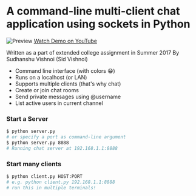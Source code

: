 

# A command-line multi-client chat application using sockets in Python

![Preview](https://i.imgur.com/MG5Om70.png)
[Watch Demo on YouTube](https://www.youtube.com/watch?v=kbZY23qZfyI)

Written as a part of extended college assignment in Summer 2017
By Sudhanshu Vishnoi (Sid Vishnoi)

- Command line interface (with colors :grin:)
- Runs on a localhost (or LAN)
- Supports multiple clients (that's why chat)
- Create or join chat rooms
- Send private messages using @username
- List active users in current channel

### Start a Server

``` bash
$ python server.py
# or specify a port as command-line argument
$ python server.py 8888
# Running chat server at 192.168.1.1:8888
```
### Start many clients

``` bash
$ python client.py HOST:PORT
# e.g. python client.py 192.168.1.1:8888
# run this in multiple terminals!
```
